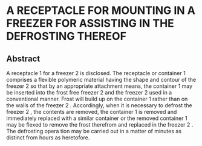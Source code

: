 # A RECEPTACLE FOR MOUNTING IN A FREEZER FOR ASSISTING IN THE DEFROSTING THEREOF

## Abstract
A receptacle 1 for a freezer 2 is disclosed. The receptacle or container 1 comprises a flexible polymeric material having the shape and contour of the freezer 2 so that by an appropriate attachment means, the container 1 may be inserted into the frost free freezer 2 and the freezer 2 used in a conventional manner. Frost will build up on the container 1 rather than on the walls of the freezer 2 . Accordingly, when it is necessary to defrost the freezer 2 , the contents are removed, the container 1 is removed and immediately replaced with a similar container or the removed container 1 may be flexed to remove the frost therefrom and replaced in the freezer 2 . The defrosting opera tion may be carried out in a matter of minutes as distinct from hours as heretofore.